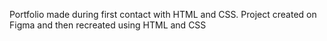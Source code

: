 Portfolio made during first contact with HTML and CSS. Project created on Figma and then recreated using HTML and CSS

